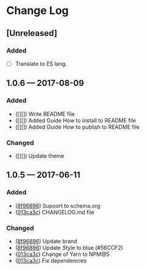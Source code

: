 # Change Log

## [Unreleased]
### Added
- [ ] Translate to ES lang.

## 1.0.6 — 2017-08-09
### Added
- ([][]) Write README file
- ([][]) Added Guide How to install to README file
- ([][]) Added Guide How to publish to README file

### Changed
- ([][]) Update theme

## 1.0.5 — 2017-06-11
### Added
- ([8f96896][]) Supoort to schema.org
- ([013ca3c][]) CHANGELOG.md file

### Changed
- ([8f96896][]) Update brand
- ([8f96896][]) Update Style to blue (#56CCF2)
- ([013ca3c][]) Change of Yarn to NPM@5
- ([013ca3c][]) Fix dependencies

[013ca3c]: https://github.com/JonDotsoy/jondosoy-www/commit/013ca3c
[8f96896]: https://github.com/JonDotsoy/jondosoy-www/commit/8f96896
